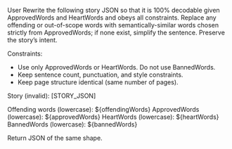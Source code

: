 User
Rewrite the following story JSON so that it is 100% decodable given ApprovedWords and HeartWords and obeys all constraints. Replace any offending or out-of-scope words with semantically-similar words chosen strictly from ApprovedWords; if none exist, simplify the sentence. Preserve the story’s intent.

Constraints:
- Use only ApprovedWords or HeartWords. Do not use BannedWords.
- Keep sentence count, punctuation, and style constraints.
- Keep page structure identical (same number of pages).

Story (invalid):
[STORY_JSON]

Offending words (lowercase): ${offendingWords}
ApprovedWords (lowercase): ${approvedWords}
HeartWords (lowercase): ${heartWords}
BannedWords (lowercase): ${bannedWords}

Return JSON of the same shape.

